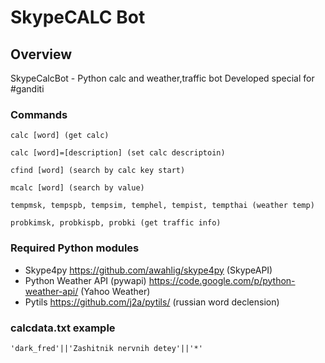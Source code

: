 # SkypeCALC Bot

## Overview

SkypeCalcBot - Python calc and weather,traffic bot
Developed special for #ganditi

### Commands
```
calc [word] (get calc)

calc [word]=[description] (set calc descriptoin)

cfind [word] (search by calc key start)

mcalc [word] (search by value)

tempmsk, tempspb, tempsim, temphel, tempist, tempthai (weather temp)

probkimsk, probkispb, probki (get traffic info)
```
### Required Python modules

* Skype4py <https://github.com/awahlig/skype4py> (SkypeAPI)
* Python Weather API (pywapi) <https://code.google.com/p/python-weather-api/>
(Yahoo Weather)
* Pytils <https://github.com/j2a/pytils/> (russian word declension)


### calcdata.txt example
```
'dark_fred'||'Zashitnik nervnih detey'||'*'
```
